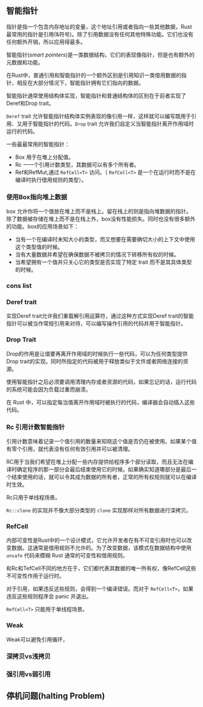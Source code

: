 ## 智能指针

指针是指一个包含内存地址的变量，这个地址引用或者指向一些其他数据，Rust最常用的指针是引用(&符号)。除了引用数据没有任何其他特殊功能。它们也没有任何额外开销，所以应用得最多。

智能指针(*smart pointers*)是一类数据结构，它们的表现像指针，但是也有额外的元数据和功能。

在Rust中，普通引用和智能指针的一个额外区别是引用知识一类借用数据的指针，相反在大部分情况下，智能指针拥有它们指向的数据。

智能指针通常使用结构体实现，智能指针和普通结构体的区别在于前者实现了Deref和Drop trait。

`Deref` trait 允许智能指针结构体实例表现的像引用一样，这样就可以编写既用于引用、又用于智能指针的代码。`Drop` trait 允许我们自定义当智能指针离开作用域时运行的代码。

一些最最常用的智能指针：

+ Box<T> 用于在堆上分配值。
+ Rc<T> 一一个引用计数类型，其数据可以有多个所有者。
+ Ref<T>和RefMut<T>,通过 `RefCell<T>` 访问。（ `RefCell<T>` 是一个在运行时而不是在编译时执行借用规则的类型）。

### 使用Box<T>指向堆上数据

box 允许你将一个值放在堆上而不是栈上。留在栈上的则是指向堆数据的指针。除了数据被存储在堆上而不是在栈上外，box没有性能损失。同时也没有很多额外的功能。box的应用场景如下：

+ 当有一个在编译时未知大小的类型，而又想要在需要确切大小的上下文中使用这个类型值的时候。
+ 当有大量数据并希望在确保数据不被拷贝的情况下转移所有权的时候。
+ 当希望拥有一个值并只关心它的类型是否实现了特定 trait 而不是其具体类型的时候。

### cons list

###  Deref trait

实现Deref trait允许我们重载解引用运算符，通过这种方式实现Deref trait的智能指针可以被当作常规引用来对待，可以编写操作引用的代码并用于智能指针。

### Drop Trait

Drop的作用是让值要再离开作用域的时候执行一些代码，可以为任何类型提供Drop trait的实现。同时所指定的代码被用于释放类似于文件或者网络连接的资源。

使用智能指针之后必须要调用清理内存或者资源的代码，如果忘记的话，运行代码的系统可能会因为负载过重而崩溃。

在 Rust 中，可以指定每当值离开作用域时被执行的代码，编译器会自动插入这些代码。

### Rc<T> 引用计数智能指针

引用计数意味着记录一个值引用的数量来知晓这个值是否仍在被使用。如果某个值有零个引用，就代表没有任何有效引用并可以被清理。

RC用于当我们希望在堆上分配一些内存提供给程序多个部分读取，而且无法在编译时确定程序的那一部分会最后结束使用它的时候。如果确实知道哪部分是最后一个结束使用的话，就可以令其成为数据的所有者，正常的所有权规则就可以在编译时生效。

Rc只用于单线程场景。

`Rc::clone` 的实现并不像大部分类型的 `clone` 实现那样对所有数据进行深拷贝。

### RefCell<T>

内部可变性是Rust中的一个设计模式，它允许开发者在有不可变引用时也可以改变数据。这通常是借用规则不允许的。为了改变数据，该模式在数据结构中使用 `unsafe` 代码来模糊 Rust 通常的可变性和借用规则。

和Rc和TefCell不同的地方在于，它们都代表其数据的唯一所有权，像RefCell这些不可变性作用于运行时。

对于引用，如果违反这些规则，会得到一个编译错误。而对于 `RefCell<T>`，如果违反这些规则程序会 panic 并退出。

`RefCell<T>` 只能用于单线程场景。

### Weak<T>

Weak<T>可以避免引用循环，

### 深拷贝vs浅拷贝

### 强引用vs弱引用

## 停机问题(halting Problem)




